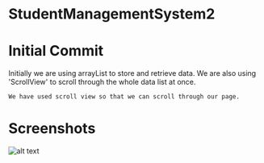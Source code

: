 # StudentManagementSystem2

# Initial Commit
Initially we are using arrayList to store and retrieve data.
We are also using 'ScrollView' to scroll through the whole data list at once.

```
We have used scroll view so that we can scroll through our page.
```

# Screenshots

![alt text](https://cabudies.github.io/StudentManagementSystem2/Screenshot_1530684072.png)

